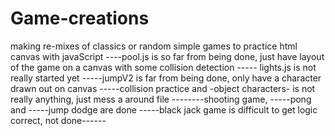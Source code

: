 # Game-creations
making re-mixes of classics or random simple games to practice html canvas with javaScript
----pool.js is so far from being done, just have layout of the game on a canvas with some collision detection
----- lights.js is not really started yet
-----jumpV2 is far from being done, only have a character drawn out on canvas
-----collision practice and -object characters- is not really anything, just mess a around file
--------shooting game, -----pong and -----jump dodge are done
-----black jack game is difficult to get logic correct, not done------
